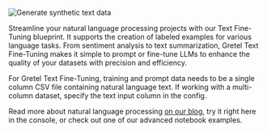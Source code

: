 ![Generate synthetic text data](https://blueprints.gretel.cloud/use_cases/images/natural-language-gpt.png "Generate synthetic text data")

Streamline your natural language processing projects with our Text Fine-Tuning blueprint. It supports the creation of labeled examples for various language tasks. From sentiment analysis to text summarization, Gretel Text Fine-Tuning makes it simple to prompt or fine-tune LLMs to enhance the quality of your datasets with precision and efficiency.

For Gretel Text Fine-Tuning, training and prompt data needs to be a single column CSV file containing natural language text. If working with a multi-column dataset, specify the text input column in the config.

Read more about natural language processing [on our blog](https://gretel.ai/blog?topic=NLP), try it right here in the console, or check out one of our advanced notebook examples.
